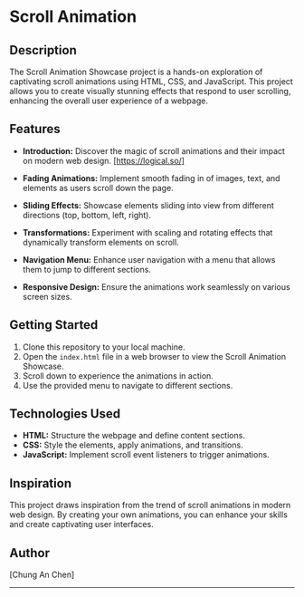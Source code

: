 # Scroll Animation

## Description

The Scroll Animation Showcase project is a hands-on exploration of captivating scroll animations using HTML, CSS, and JavaScript. This project allows you to create visually stunning effects that respond to user scrolling, enhancing the overall user experience of a webpage.

## Features

- **Introduction:** Discover the magic of scroll animations and their impact on modern web design. [https://logical.so/]

- **Fading Animations:** Implement smooth fading in of images, text, and elements as users scroll down the page.

- **Sliding Effects:** Showcase elements sliding into view from different directions (top, bottom, left, right).

- **Transformations:** Experiment with scaling and rotating effects that dynamically transform elements on scroll.

- **Navigation Menu:** Enhance user navigation with a menu that allows them to jump to different sections.

- **Responsive Design:** Ensure the animations work seamlessly on various screen sizes.

## Getting Started

1. Clone this repository to your local machine.
2. Open the `index.html` file in a web browser to view the Scroll Animation Showcase.
3. Scroll down to experience the animations in action.
4. Use the provided menu to navigate to different sections.

## Technologies Used

- **HTML:** Structure the webpage and define content sections.
- **CSS:** Style the elements, apply animations, and transitions.
- **JavaScript:** Implement scroll event listeners to trigger animations.

## Inspiration

This project draws inspiration from the trend of scroll animations in modern web design. By creating your own animations, you can enhance your skills and create captivating user interfaces.

## Author

[Chung An Chen]

---
